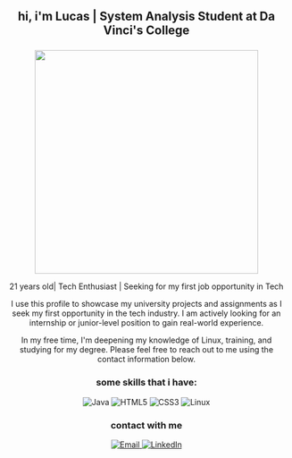 <h2 align="center">
 hi, i'm Lucas | System Analysis Student at Da Vinci's College
</h2>

<h3 align="center">

</h3>
<p align="center">
  <img src="https://w.wallhaven.cc/full/1q/wallhaven-1q83qg.jpg" width:"800" height="400"> 
</p>

<p align="center">
 21 years old| Tech Enthusiast | Seeking for my first job opportunity in Tech
</p>
<p align="center">
I use this profile to showcase my university projects and assignments as I seek my first opportunity in the tech industry. I am actively looking for an internship or junior-level position to gain real-world experience.
</p>
<p align="center">
In my free time, I'm deepening my knowledge of Linux, training, and studying for my degree. Please feel free to reach out to me using the contact information below.
</p>

<h3 align="center">
 some skills that i have:
</h3>
<p align="center">
  <img src="https://img.shields.io/badge/Java-ED8B00?style=for-the-badge&logo=openjdk&logoColor=white" alt="Java">
  <img src="https://img.shields.io/badge/HTML5-E34F26?style=for-the-badge&logo=html5&logoColor=white" alt="HTML5">
  <img src="https://img.shields.io/badge/CSS3-1572B6?style=for-the-badge&logo=css3&logoColor=white" alt="CSS3">
   <img src="https://img.shields.io/badge/Linux-FCC624?style=for-the-badge&logo=linux&logoColor=black" alt="Linux">
</p>
<h3 align="center">contact with me </h3>

<p align="center">
  <a href="mailto:lucasgabrielramirez2004@gmail.com">
    <img src="https://img.shields.io/badge/Email-D14836?style=for-the-badge&logo=gmail&logoColor=white" alt="Email">
    <a href="https://www.linkedin.com/in/lucas-ramirez-46707225b/">
    <img src="https://img.shields.io/badge/LinkedIn-0077B5?style=for-the-badge&logo=linkedin&logoColor=white" alt="LinkedIn">



